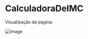 # CalculadoraDeIMC

Visualização da página:

![image](https://user-images.githubusercontent.com/104535801/215930790-a826d90d-4003-4299-b68d-3aff65a62104.png)
